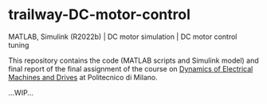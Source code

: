 # trailway-DC-motor-control
MATLAB, Simulink (R2022b) | DC motor simulation | DC motor control tuning

This repository contains the code (MATLAB scripts and Simulink model) and final report of the final assignment of the course on [Dynamics of Electrical Machines and Drives](https://www11.ceda.polimi.it/schedaincarico/schedaincarico/controller/scheda_pubblica/SchedaPublic.do?&evn_default=evento&c_classe=837862&__pj0=0&__pj1=52cb81e9c76fcd372f5858307a2f494a) at Politecnico di Milano. 

...WIP...



